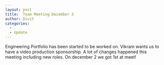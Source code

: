 ```yaml
---
layout: post
title:  Team Meeting December 3
author: Divit
categories:
  - 
  - Update
---
```

 Engineering Portfolio has been started to be worked on. Vikram wants us to have a video production sponsorship. A lot of changes happened this meeting including new roles. On december 2 we got 1st at meet!